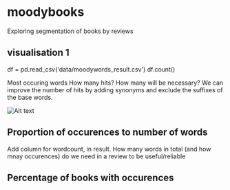 # moodybooks
Exploring segmentation of books by reviews

## visualisation 1
df = pd.read_csv('data/moodywords_result.csv')
df.count()

Most occuring words
How many hits? How many will be necessary?
We can improve the number of hits by adding synonyms and exclude the suffixes of the base words. 

![Alt text](screenshots/visualisation1-chart?raw=true "Visualisation 1: Most occuring mood word")


## Proportion of occurences to number of words
Add column for wordcount, in result. 
How many words in total (and how mnay occurences) do we need in a review to be useful/reliable

## Percentage of books with occurences

